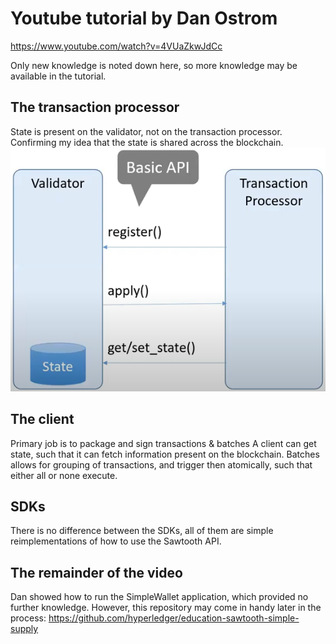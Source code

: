 # Youtube tutorial by Dan Ostrom
https://www.youtube.com/watch?v=4VUaZkwJdCc

Only new knowledge is noted down here, so more knowledge may be available in the tutorial.

## The transaction processor
State is present on the validator, not on the transaction processor. Confirming my idea that the state is shared across the blockchain.
![](figures\transaction_process_with_validator.PNG) 

## The client
Primary job is to package and sign transactions & batches
A client can get state, such that it can fetch information present on the blockchain.
Batches allows for grouping of transactions, and trigger then atomically, such that either all or none execute.

## SDKs
There is no difference between the SDKs, all of them are simple reimplementations of how to use the Sawtooth API.

## The remainder of the video
Dan showed how to run the SimpleWallet application, which provided no further knowledge.
However, this repository may come in handy later in the process: https://github.com/hyperledger/education-sawtooth-simple-supply